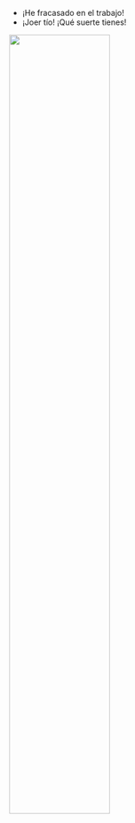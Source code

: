 - ¡He fracasado en el trabajo!
- ¡Joer tío! ¡Qué suerte tienes!

<img style="border-color: #555; width: 60%" src="fracasar.jpg"></img>
